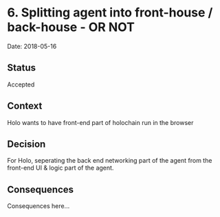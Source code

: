 # 6. Splitting agent into front-house / back-house - OR NOT

Date: 2018-05-16

## Status

Accepted

## Context

Holo wants to have front-end part of holochain run in the browser

## Decision

For Holo, seperating the back end networking part of the agent from the front-end UI & logic part of the agent.

## Consequences

Consequences here...
